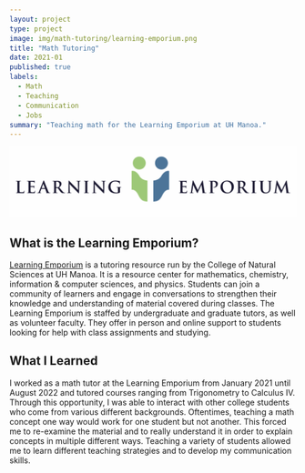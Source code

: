 ```yaml
---
layout: project
type: project
image: img/math-tutoring/learning-emporium.png
title: "Math Tutoring"
date: 2021-01
published: true
labels:
  - Math
  - Teaching
  - Communication
  - Jobs
summary: "Teaching math for the Learning Emporium at UH Manoa."
---
```


<img class="img-fluid" src="../img/math-tutoring/learning-emporium-2.png">

## What is the Learning Emporium?

[Learning Emporium](https://natsci.manoa.hawaii.edu/learningemporium/) is a tutoring resource run by the College of Natural Sciences at UH Manoa. It is a resource center for mathematics, chemistry, information & computer sciences, and physics. Students can join a community of learners and engage in conversations to strengthen their knowledge and understanding of material covered during classes. The Learning Emporium is staffed by undergraduate and graduate tutors, as well as volunteer faculty. They offer in person and online support to students looking for help with class assignments and studying.


## What I Learned

I worked as a math tutor at the Learning Emporium from January 2021 until August 2022 and tutored courses ranging from Trigonometry to Calculus IV. Through this opportunity, I was able to interact with other college students who come from various different backgrounds. Oftentimes, teaching a math concept one way would work for one student but not another. This forced me to re-examine the material and to really understand it in order to explain concepts in multiple different ways. Teaching a variety of students allowed me to learn different teaching strategies and to develop my communication skills. 

